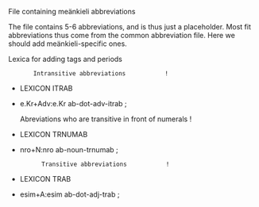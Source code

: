 File containing meänkieli abbreviations 

The file contains 5-6 abbreviations, and is thus just a placeholder.
Most fit abbreviations thus come from the common abbreviation file. 
Here we should add meänkieli-specific ones.


Lexica for adding tags and periods






           Intransitive abbreviations           !

 * LEXICON ITRAB   

 * e.Kr+Adv:e.Kr	ab-dot-adv-itrab ;   



     Abreviations who are transitive in front of numerals    !

 * LEXICON TRNUMAB  

 * nro+N:nro ab-noun-trnumab ;  


             Transitive abbreviations           !

 * LEXICON TRAB  

 * esim+A:esim ab-dot-adj-trab ;  

